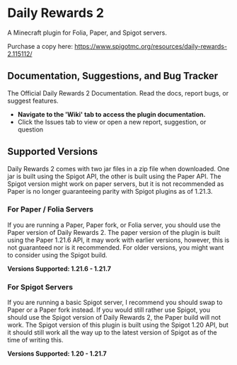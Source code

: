 # Daily Rewards 2
A Minecraft plugin for Folia, Paper, and Spigot servers.

Purchase a copy here: https://www.spigotmc.org/resources/daily-rewards-2.115112/
## Documentation, Suggestions, and Bug Tracker

The Official Daily Rewards 2 Documentation. Read the docs, report bugs, or suggest features.

* **Navigate to the 'Wiki' tab to access the plugin documentation.**
* Click the Issues tab to view or open a new report, suggestion, or question

## Supported Versions

Daily Rewards 2 comes with two jar files in a zip file when downloaded. One jar is built using the Spigot API, the other is built using the Paper API. The Spigot version might work on paper servers, but it is not recommended as Paper is no longer guaranteeing parity with Spigot plugins as of 1.21.3.

### For Paper / Folia Servers

If you are running a Paper, Paper fork, or Folia server, you should use the Paper version of Daily Rewards 2. The paper version of the plugin is built using the Paper 1.21.6 API, it may work with earlier versions, however, this is not guaranteed nor is it recommended. For older versions, you might want to consider using the Spigot build.

**Versions Supported: 1.21.6 - 1.21.7**

### For Spigot Servers

If you are running a basic Spigot server, I recommend you should swap to Paper or a Paper fork instead. If you would still rather use Spigot, you should use the Spigot version of Daily Rewards 2, the Paper build will not work. The Spigot version of this plugin is built using the Spigot 1.20 API, but it should still work all the way up to the latest version of Spigot as of the time of writing this.

**Versions Supported: 1.20 - 1.21.7**
